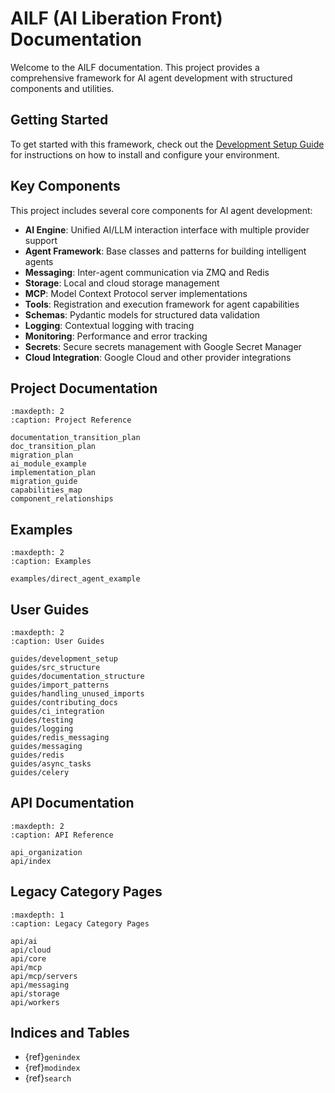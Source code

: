# AILF (AI Liberation Front) Documentation

Welcome to the AILF documentation. This project provides a comprehensive framework for AI agent development with structured components and utilities.

## Getting Started

To get started with this framework, check out the [Development Setup Guide](guides/development_setup.md) for instructions on how to install and configure your environment.

## Key Components

This project includes several core components for AI agent development:

- **AI Engine**: Unified AI/LLM interaction interface with multiple provider support
- **Agent Framework**: Base classes and patterns for building intelligent agents
- **Messaging**: Inter-agent communication via ZMQ and Redis
- **Storage**: Local and cloud storage management
- **MCP**: Model Context Protocol server implementations
- **Tools**: Registration and execution framework for agent capabilities
- **Schemas**: Pydantic models for structured data validation
- **Logging**: Contextual logging with tracing
- **Monitoring**: Performance and error tracking
- **Secrets**: Secure secrets management with Google Secret Manager
- **Cloud Integration**: Google Cloud and other provider integrations

## Project Documentation

```{toctree}
:maxdepth: 2
:caption: Project Reference

documentation_transition_plan
doc_transition_plan
migration_plan
ai_module_example
implementation_plan
migration_guide
capabilities_map
component_relationships
```

## Examples

```{toctree}
:maxdepth: 2
:caption: Examples

examples/direct_agent_example
```

## User Guides

```{toctree}
:maxdepth: 2
:caption: User Guides

guides/development_setup
guides/src_structure
guides/documentation_structure
guides/import_patterns
guides/handling_unused_imports
guides/contributing_docs
guides/ci_integration
guides/testing
guides/logging
guides/redis_messaging
guides/messaging
guides/redis
guides/async_tasks
guides/celery
```

## API Documentation

```{toctree}
:maxdepth: 2
:caption: API Reference

api_organization
api/index
```

## Legacy Category Pages

```{toctree}
:maxdepth: 1
:caption: Legacy Category Pages

api/ai
api/cloud
api/core
api/mcp
api/mcp/servers
api/messaging
api/storage
api/workers
```

## Indices and Tables

* {ref}`genindex`
* {ref}`modindex`
* {ref}`search`
